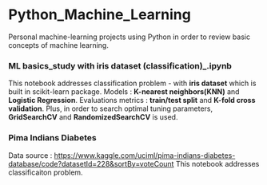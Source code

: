 # Python_Machine_Learning
Personal machine-learning projects using Python in order to review basic concepts of machine learning.

### ML basics_study with iris dataset (classification)_.ipynb

This notebook addresses classification problem - with **iris dataset** which is built in scikit-learn package.
Models : **K-nearest neighbors(KNN)** and **Logistic Regression**.
Evaluations metrics : **train/test split** and **K-fold cross validation**.
Plus, in order to search optimal tuning parameters, **GridSearchCV** and **RandomizedSearchCV** is used.

### Pima Indians Diabetes

Data source : https://www.kaggle.com/uciml/pima-indians-diabetes-database/code?datasetId=228&sortBy=voteCount
This notebook addresses classificaiton problem.
